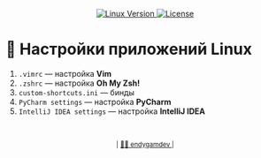 <p align="center">
  <a href="https://ubuntu.com/"> <img alt="Linux Version" src="https://img.shields.io/badge/OS-Ubuntu-%23f58142?style=plastic&logo=ubuntu&logoColor=white"> </a>
  <a href="https://github.com/endygamedev/linux_config/blob/main/LICENSE"> <img alt="License" src="https://img.shields.io/github/license/endygamedev/linux_config?style=plastic"> </a>
</p>

# 🐚 Настройки приложений Linux
1. `.vimrc` — настройка **Vim**
1. `.zshrc` — настройка **Oh My Zsh!**
1. `custom-shortcuts.ini` — бинды
1. `PyCharm settings` — настройка **PyCharm**
1. `IntelliJ IDEA settings` — настройка **IntelliJ IDEA**

<br>
<p align="center">
  <sub> | <a href="https://endygamedev.github.io"> 👨‍💻 endygamdev </a> | </sub>
</p>
